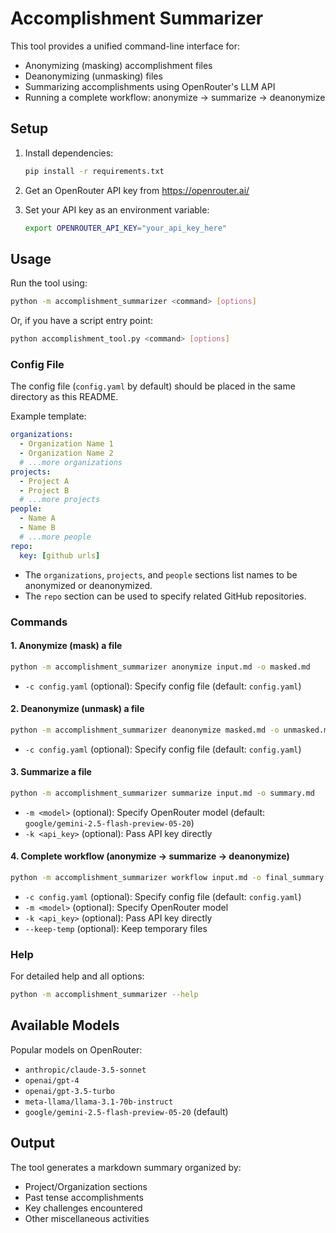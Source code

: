 # Accomplishment Summarizer

This tool provides a unified command-line interface for:
- Anonymizing (masking) accomplishment files
- Deanonymizing (unmasking) files
- Summarizing accomplishments using OpenRouter's LLM API
- Running a complete workflow: anonymize → summarize → deanonymize

## Setup

1. Install dependencies:
   ```bash
   pip install -r requirements.txt
   ```

2. Get an OpenRouter API key from https://openrouter.ai/

3. Set your API key as an environment variable:
   ```bash
   export OPENROUTER_API_KEY="your_api_key_here"
   ```

## Usage

Run the tool using:
```bash
python -m accomplishment_summarizer <command> [options]
```
Or, if you have a script entry point:
```bash
python accomplishment_tool.py <command> [options]
```

### Config File

The config file (`config.yaml` by default) should be placed in the same directory as this README.

Example template:
```yaml
organizations:
  - Organization Name 1
  - Organization Name 2
  # ...more organizations
projects:
  - Project A
  - Project B
  # ...more projects
people:
  - Name A
  - Name B
  # ...more people
repo:
  key: [github urls]
```

- The `organizations`, `projects`, and `people` sections list names to be anonymized or deanonymized.
- The `repo` section can be used to specify related GitHub repositories.

### Commands

#### 1. Anonymize (mask) a file
```bash
python -m accomplishment_summarizer anonymize input.md -o masked.md
```
- `-c config.yaml` (optional): Specify config file (default: `config.yaml`)

#### 2. Deanonymize (unmask) a file
```bash
python -m accomplishment_summarizer deanonymize masked.md -o unmasked.md
```
- `-c config.yaml` (optional): Specify config file (default: `config.yaml`)

#### 3. Summarize a file
```bash
python -m accomplishment_summarizer summarize input.md -o summary.md
```
- `-m <model>` (optional): Specify OpenRouter model (default: `google/gemini-2.5-flash-preview-05-20`)
- `-k <api_key>` (optional): Pass API key directly

#### 4. Complete workflow (anonymize → summarize → deanonymize)
```bash
python -m accomplishment_summarizer workflow input.md -o final_summary.md
```
- `-c config.yaml` (optional): Specify config file (default: `config.yaml`)
- `-m <model>` (optional): Specify OpenRouter model
- `-k <api_key>` (optional): Pass API key directly
- `--keep-temp` (optional): Keep temporary files

### Help
For detailed help and all options:
```bash
python -m accomplishment_summarizer --help
```

## Available Models

Popular models on OpenRouter:
- `anthropic/claude-3.5-sonnet`
- `openai/gpt-4`
- `openai/gpt-3.5-turbo`
- `meta-llama/llama-3.1-70b-instruct`
- `google/gemini-2.5-flash-preview-05-20` (default)

## Output

The tool generates a markdown summary organized by:
- Project/Organization sections
- Past tense accomplishments
- Key challenges encountered
- Other miscellaneous activities
